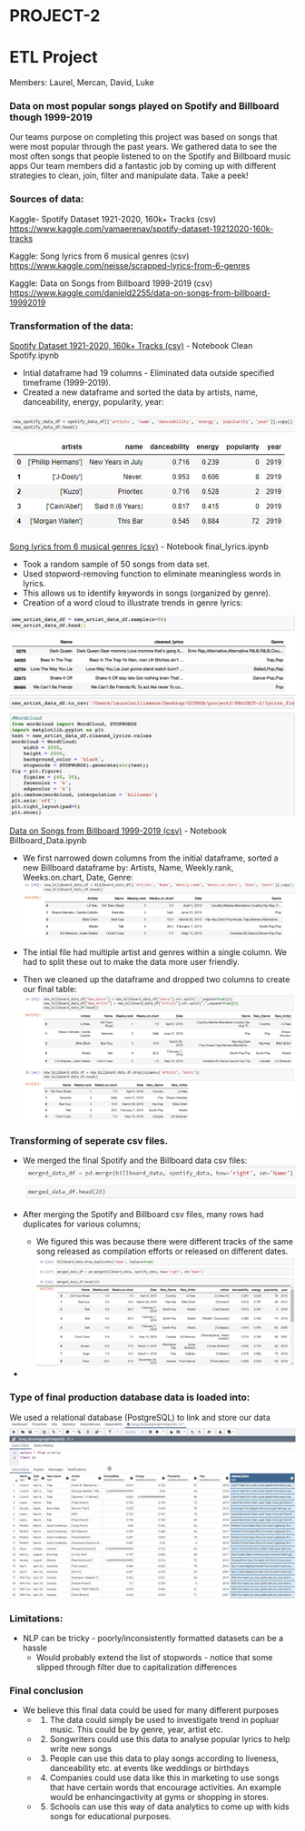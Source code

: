 

# PROJECT-2
# ETL Project 

Members: Laurel, Mercan, David, Luke

###  Data on most popular songs played on Spotify and Billboard though 1999-2019

Our teams purpose on completing this project was based on songs that were most popular through the past years. We gathered data to see the most often songs that people listened to on the Spotify and Billboard music apps  Our team members did a fantastic job by coming up with different strategies to clean, join, filter and manipulate data. Take a peek!



### Sources of data:

Kaggle-  Spotify Dataset 1921-2020, 160k+ Tracks (csv)
https://www.kaggle.com/yamaerenay/spotify-dataset-19212020-160k-tracks 

Kaggle:  Song lyrics from 6 musical genres (csv)
https://www.kaggle.com/neisse/scrapped-lyrics-from-6-genres

Kaggle:  Data on Songs from Billboard 1999-2019 (csv)
https://www.kaggle.com/danield2255/data-on-songs-from-billboard-19992019



### Transformation of the data: 

 <ins> Spotify Dataset 1921-2020, 160k+ Tracks (csv)</ins>  - Notebook Clean Spotify.ipynb
* Intial dataframe had 19 columns - Eliminated data outside specified timeframe (1999-2019).
* Created a new dataframe and sorted the data by artists, name, danceability, energy, popularity, year:

![name-of-you-image](https://github.com/aslan1301/PROJECT-2/blob/main/Images/Spotify2.PNG?raw=true)
![Images/Spotify.PNG](Images/Spotify.PNG)

<ins> Song lyrics from 6 musical genres (csv)</ins>  - Notebook final_lyrics.ipynb
* Took a random sample of 50 songs from data set.
* Used stopword-removing function to eliminate meaningless words in lyrics.
* This allows us to identify keywords in songs (organized by genre).
* Creation of a word cloud to illustrate trends in genre lyrics:

![name-of-you-image](https://github.com/aslan1301/PROJECT-2/blob/main/Images/Screen%20Shot%202021-02-08%20at%206.48.39%20PM.png)

<ins> Data on Songs from Billboard 1999-2019 (csv)</ins>  - Notebook Billboard_Data.ipynb

*  We first narrowed down columns from the initial dataframe, sorted a new Billboard dataframe by: Artists, Name, Weekly.rank, Weeks.on.chart, Date, Genre:
![name-of-you-image](https://github.com/aslan1301/PROJECT-2/blob/main/Images/Billboard2.PNG?raw=true)

* The intial file had multiple artist and genres within a single column. We had to split these out to make the data more user friendly.

* Then we cleaned up the dataframe and dropped two columns to create our final table:
![name-of-you-image](https://github.com/aslan1301/PROJECT-2/blob/main/Images/Billboard%203.PNG?raw=true)



### Transforming of seperate csv files.

* We merged the final Spotify and the Billboard data csv files:
![name-of-you-image](https://github.com/aslan1301/PROJECT-2/blob/main/Images/merged.PNG?raw=true)
* After merging the Spotify and Billboard csv files, many rows had duplicates for various columns; 
	* We figured this was because there were different tracks of the same song released as compilation efforts or released on different dates.
![name-of-you-image](https://github.com/aslan1301/PROJECT-2/blob/main/Images/Project%20Main.PNG?raw=true)

* 




### Type of final production database data is loaded into:

We used a relational database (PostgreSQL) to link and store our data
![name-of-you-image](https://github.com/aslan1301/PROJECT-2/blob/main/Images/Screen%20Shot%202021-02-08%20at%207.27.37%20PM.png)



### Limitations:

* NLP can be tricky - poorly/inconsistently formatted datasets can be a hassle
	* Would probably extend the list of stopwords - notice that some slipped through filter due to capitalization differences


### Final conclusion 

* We believe this final data could be used for many different purposes
	* 1. The data could simply be used to investigate trend in popluar music. This could be by genre, year, artist etc. 
	
	* 2. Songwriters could use this data to analyse popular lyrics to help write new songs
	
	* 3. People can use this data to play songs according to liveness, danceability etc. at events like weddings or birthdays
	
	* 4. Companies could use data like this in marketing to use songs that have certain words that encourage activities. An example would be enhancingactivity at gyms or shopping in stores.
	
	* 5. Schools can use this way of data analytics to come up with kids songs for educational purposes.
